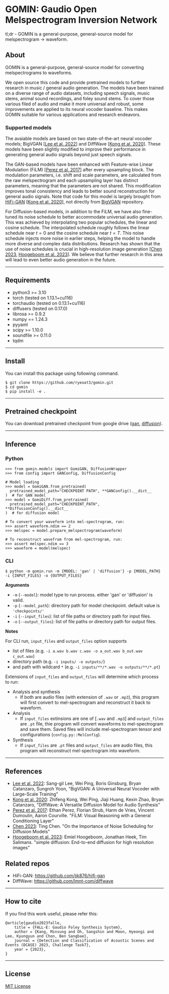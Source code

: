 # GOMIN: Gaudio Open Melspectrogram Inversion Network

tl;dr - GOMIN is a general-purpose, general-source model for melspectrogram -> waveform.


## About

GOMIN is a general-purpose, general-source model for converting melspectrograms to waveforms.

We open source this code and provide pretrained models to further research in music / general audio generation.
The models have been trained on a diverse range of audio datasets, including speech signals, music stems, animal sound recordings, and foley sound stems.
To cover those various filed of audio and make it more universal and robust, some improvements are applied to its neural vocoder baseline.
This makes GOMIN suitable for various applications and research endeavors.

### Supported models

The avaiable models are based on two state-of-the-art neural vocoder models; BigVGAN \[[Lee et al. 2022](https://arxiv.org/abs/2206.04658)\] and DiffWave \[[Kong et al. 2020](https://arxiv.org/abs/2009.09761)\].
These models have been slightly modified to improve their performance in generating general audio signals beyond just speech signals.

The GAN-based models have been enhanced with Feature-wise Linear Modulation (FiLM) \[[Perez et al. 2017](https://arxiv.org/abs/1709.07871)\] after every upsampling block.
The modulation parameters, i.e. shift and scale parameters, are calculated from the raw melspectrogram and each upsampling layer has distinct parameters, meaning that the parameters are not shared. 
This modification improves tonal consistency and leads to better sound reconstruction for general audio signals.
Note that code for this model is largely brought from [HiFi-GAN]((https://github.com/jik876/hifi-gan)) \[[Kong et al. 2020](https://arxiv.org/abs/2010.05646)\], not directly from [BigVGAN](https://github.com/NVIDIA/BigVGAN) repository.

For Diffusion-based models, in addition to the FiLM, we have also fine-tuned its noise schedule to better accommodate universal audio generation.
This was achieved by interpolating two popular schedules, the linear and cosine schedule.
The interpolated schedule roughly follows the linear schedule near $t=0$ and the cosine schedule near $t=T$.
This noise schedule injects more noise in earlier steps, helping the model to handle more diverse and complex data distributions. 
Research has shown that the use of noise schedules is crucial in high-resolution image generation \[[Chen 2023](https://arxiv.org/abs/2301.10972), [Hoogeboom et al. 2023](https://arxiv.org/abs/2301.11093)\].
We believe that further research in this area will lead to even better audio generation in the future.

---
## Requirements

- python3    >= 3.10
- torch      (tested on 1.13.1+cu116)
- torchaudio (tested on 0.13.1+cu116)
- diffusers  (tested on 0.17.0)
- librosa    >= 0.9.2
- numpy      == 1.24.3
- pyyaml
- scipy      >= 1.10.0
- soundfile  >= 0.11.0
- tqdm

---
## Install
You can install this package using following command.
```
$ git clone https://github.com/ryeoat3/gomin.git
$ cd gomin
$ pip install -e .
```

---
## Pretrained checkpoint

You can download pretrained checkpoint from google drive ([gan](https://drive.google.com/file/d/1TyNCS7fdeeCJK66x_n9TeR_SurPaft4L), [diffusion](https://drive.google.com/file/d/1vkrTICKruShu_0ofM3vTc3No2Fj5rMxD)).

---
## Inference

### Python
```
>>> from gomin.models import GomiGAN, DiffusionWrapper
>>> from config import GANConfig, DiffusionConfig

# Model loading
>>> model = GomiGAN.from_pretrained(
  pretrained_model_path="CHECKPOINT PATH", **GANConfig().__dict__
)  # for GAN model
>>> model = GomiDiff.from_pretrained(
  pretrained_model_path="CHECKPOINT_PATH", **DiffusionConfig().__dict__
)  # for diffusion model

# To convert your waveform into mel-spectrogram, run:
>>> assert waveform.ndim == 2
>>> melspec = model.prepare_melspectrogram(waveform)

# To reconstruct wavefrom from mel-spectrogram, run:
>>> assert melspec.ndim == 3
>>> waveform = model(melspec)
```

### CLI
```
$ python -m gomin.run -m {MODEL: 'gan' | 'diffusion'} -p {MODEL_PATH} -i {INPUT_FILES} -o {OUTPUT_FILES}
```

**Arguments**

- `-m` (`--model`): model type to run process. either 'gan' or 'diffusion' is valid.
- `-p` (`--model_path`): directory path for model checkpoint. default value is `'checkpoints/'`
- `-i` (`--input_files`): list of file paths or directory path for input files.
- `-o` (`--output_files`): list of file paths or directory path for output files.

**Notes**

For CLI run, `input_files` and `output_files` option supports

- list of files (e.g. `-i a.wav b.wav c.wav -o a_out.wav b_out.wav c_out.wav`)
- directory path (e.g. `-i inputs/ -o outputs/`)
- and path with wildcard `*` (e.g. `-i inputs/**/*.wav -o outputs/**/*.pt`)

Extensions of `input_files` and `output_files` will determine which process to run:

- Analysis and synthesis
    - If both are audio files (with extension of `.wav` or `.mp3`), this program will first convert to mel-spectrogram and reconstruct it back to waveform.
- Analysis
    - If `input_files` extinsions are one of [`.wav` and `.mp3`] and `output_files` are `.pt` file, thie program will convert waveforms to mel-spectrogram and save them. Saved files will include mel-spectrogram tensor and configurations (`config.py::MelConfig`).
- Synthesis
    - If `input_files` are `.pt` files and `output_files` are audio files, this program will reconstruct mel-spectrogram into waveform.

---
## References
- [Lee et al. 2022](https://arxiv.org/abs/2206.04658): Sang-gil Lee, Wei Ping, Boris Ginsburg, Bryan Catanzaro, Sungroh Yoon, "BigVGAN: A Universal Neural Vocoder with Large-Scale Training"
- [Kong et al. 2020](https://arxiv.org/abs/2009.09761): Zhifeng Kong, Wei Ping, Jiaji Huang, Kexin Zhao, Bryan Catanzaro, "DiffWave: A Versatile Diffusion Model for Audio Synthesis"
- [Perez et al. 2017](https://arxiv.org/abs/1709.07871): Ethan Perez, Florian Strub, Harm de Vries, Vincent Dumoulin, Aaron Courville. "FiLM: Visual Reasoning with a General Conditioning Layer"
- [Chen 2023](https://arxiv.org/abs/2301.10972): Ting Chen. "On the Importance of Noise Scheduling for Diffusion Models"
- [Hoogeboom et al. 2023](https://arxiv.org/abs/2301.11093): Emiel Hoogeboom, Jonathan Heek, Tim Salimans. "simple diffusion: End-to-end diffusion for high resolution images"

## Related repos
- HiFi-GAN: https://github.com/jik876/hifi-gan
- DiffWave: https://github.com/lmnt-com/diffwave

---
## How to cite
If you find this work useful, please refer this:
```
@article{gaudio2023falle,
    title = {FALL-E: Gaudio Foley Synthesis System},
    author = {Kang, Minsung and Oh, Sangshin and Moon, Hyeongi and Lee, Kyungyun and Chon, Ben Sangbae},
    journal = {Detection and Classification of Acoustic Scenes and Events (DCASE) 2023, Challenge Task7},
    year = {2023},
}
```
---
## License
[MIT License](LICENSE)
